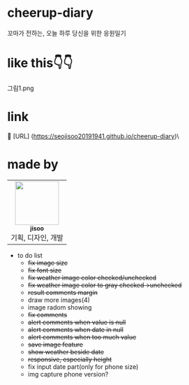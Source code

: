 # cheerup-diary

꼬마가 전하는, 오늘 하루 당신을 위한 응원일기

# like this👇👇

그림1.png

# link

🌷 [URL] (https://seojisoo20191941.github.io/cheerup-diary)\

# made by

<table>
  <tr>
    <td align="center"><a href="https://github.com/Seojisoo20191941"><img src="https://avatars.githubusercontent.com/u/76681519?v=4?s=100" width="100px;" alt=""/><br /><sub><b>jisoo</b></sub></a><br />기획, 디자인, 개발</td>
  </tr>
</table>

- to do list
  - ~~fix image size~~
  - ~~fix font size~~
  - ~~fix weather image color checked/unchecked~~
  - ~~fix weather image color to gray checked->unchecked~~
  - ~~result comments margin~~
  - draw more images(4)
  - image radom showing
  - ~~fix comments~~
  - ~~alert comments when value is null~~
  - ~~alert comments when date in null~~
  - ~~alert comments when too much value~~
  - ~~save image feature~~
  - ~~show weather beside date~~
  - ~~responsive, especially height~~
  - fix input date part(only for phone size)
  - img capture phone version?

